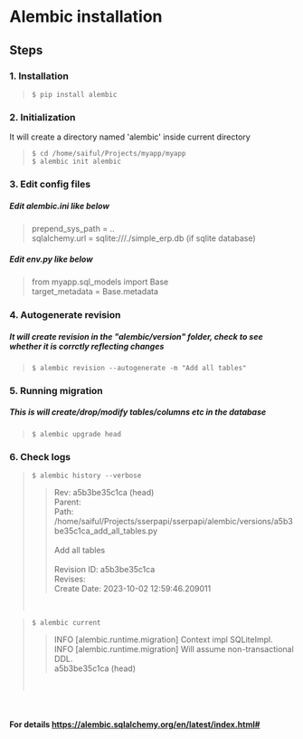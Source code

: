 # Alembic installation
## Steps
### 1. Installation
>`$ pip install alembic`

### 2. Initialization
It will create a directory named 'alembic' inside current directory  
>`$ cd /home/saiful/Projects/myapp/myapp`  
>`$ alembic init alembic`

### 3. Edit config files
##### Edit alembic.ini like below  
>prepend_sys_path = ..  
>sqlalchemy.url = sqlite:///./simple_erp.db (if sqlite database)

##### Edit env.py like below  
>from myapp.sql_models import Base  
>target_metadata = Base.metadata

### 4. Autogenerate revision
##### It will create revision in the "alembic/version" folder, check to see whether it is corrctly reflecting changes  
>`$ alembic revision --autogenerate -m "Add all tables"`

### 5. Running migration
##### This is will create/drop/modify tables/columns etc in the database  
>`$ alembic upgrade head`  

### 6. Check logs 
>`$ alembic history --verbose` 
>>Rev: a5b3be35c1ca (head)  
>>Parent: <base>  
>>Path: /home/saiful/Projects/sserpapi/sserpapi/alembic/versions/a5b3be35c1ca_add_all_tables.py   
>><br/>
>>Add all tables 
>><br/>   
>>Revision ID: a5b3be35c1ca   
>>Revises:     
>>Create Date: 2023-10-02 12:59:46.209011  
><br/>

>`$ alembic current`
>>INFO  [alembic.runtime.migration] Context impl SQLiteImpl.  
>>INFO  [alembic.runtime.migration] Will assume non-transactional DDL.  
>>a5b3be35c1ca (head)  
><br/> 
  
<br/>

#### For details https://alembic.sqlalchemy.org/en/latest/index.html#